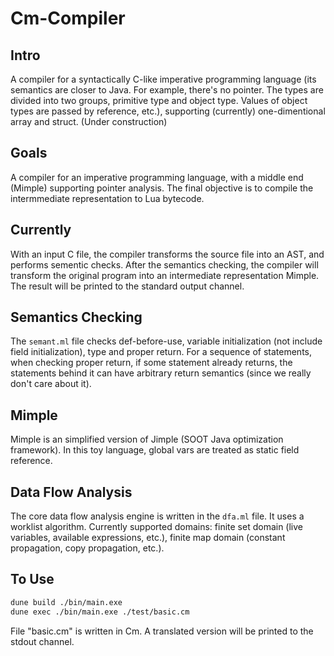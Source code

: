 # Cm-Compiler
## Intro
A compiler for a syntactically C-like imperative programming language (its semantics are closer to Java. For example, there's no pointer. The types are divided into two groups, primitive type and object type. Values of object types are passed by reference, etc.), supporting (currently) one-dimentional array and struct. (Under construction)

## Goals
A compiler for an imperative programming language, with a middle end (Mimple) supporting pointer analysis. The final objective is to compile the intermmediate representation to Lua bytecode.

## Currently
With an input C file, the compiler transforms the source file into an AST, and performs sementic checks. After the semantics checking, the compiler will transform the original program into an intermediate representation Mimple. The result will be printed to the standard output channel.

## Semantics Checking
The `semant.ml` file checks def-before-use, variable initialization (not include field initialization), type and proper return. For a sequence of statements, when checking proper return, if some statement already returns, the statements behind it can have arbitrary return semantics (since we really don't care about it).

## Mimple
Mimple is an simplified version of Jimple (SOOT Java optimization framework). In this toy language, global vars are treated as static field reference.

## Data Flow Analysis
The core data flow analysis engine is written in the `dfa.ml` file. It uses a worklist algorithm. Currently supported domains: finite set domain (live variables, available expressions, etc.), finite map domain (constant propagation, copy propagation, etc.).

## To Use
```bash
dune build ./bin/main.exe
dune exec ./bin/main.exe ./test/basic.cm
```
File "basic.cm" is written in Cm. A translated version will be printed to the stdout channel.
